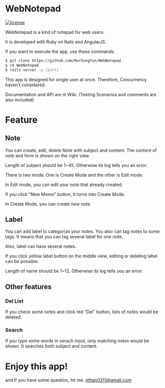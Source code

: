 # WebNotepad

[![license](https://img.shields.io/github/license/mashape/apistatus.svg?maxAge=2592000)]()

WebNotepad is a kind of notepad for web users. 

It is developed with Ruby on Rails and AngularJS.

If you want to execute the app, use these commands.

```sh
$ git clone https://github.com/HurSungYun/WebNotepad
$ cd WebNotepad
$ rails server -p [port]
```

This app is designed for single user at once. Therefore, Concurrency haven't considered.

Documentation and API are in Wiki. (Testing Scenarios and comments are also included)

# Feature

## Note

You can create, edit, delete Note with subject and content. The content of note and form is shown on the right view.

Length of subject should be 1~45. Otherwise its log tells you an error.

There is two mode. One is Create Mode and the other is Edit mode.

In Edit mode, you can edit your note that already created.

If you click "New Memo" button, it turns into Create Mode.

In Create Mode, you can create new note.

## Label

You can add label to categorize your notes. You also can tag notes to some tags. It means that you can tag several label for one note.

Also, label can have several notes.

If you click yellow label button on the middle view, editing or deleting label can be possible.

Length of name should be 1~12. Otherwise its log tells you an error.

## Other features

### Del List

If you check some notes and click red "Del" button, lists of notes would be deleted.

### Search

If you type some words in serach input, only matching notes would be shown. It searches both subject and content.



# Enjoy this app!

and if you have some question, hit me. ethan0311@gmail.com
